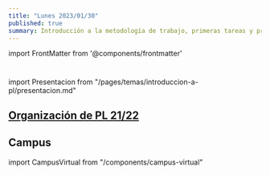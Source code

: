 ```yaml
---
title: "Lunes 2023/01/30"
published: true
summary: Introducción a la metodología de trabajo, primeras tareas y prácticas, bibliografía, sistema de evaluación, TFA, etc.
---
```

import FrontMatter from '@components/frontmatter'

# <FrontMatter prop="title" />

import Presentacion from "/pages/temas/introduccion-a-pl/presentacion.md"

## [Organización de  PL 21/22](/temas/introduccion-a-pl/guia-docente.html)


<Presentacion />

## Campus

import CampusVirtual from "/components/campus-virtual"

<CampusVirtual />

